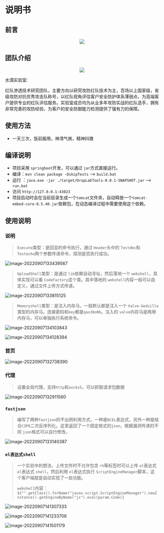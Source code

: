 # 说明书

## 前言

<center><img src="./vx_images/index2.png" ></center>

## 团队介绍

<center><img src="./vx_images/logo.jpg" ></center>
<p>水滴实验室:</p>
<p>红队渗透技术研究团队，主要方向以研究攻防红队技术为主，百场以上国家级，省级攻防对抗优秀攻击队称号，以红队视角评估客户安全防护体系薄弱点，为高端客户提供专业的红队评估服务。实验室成员均为从业多年攻防实战的红队选手，拥有非常完善的攻防经验，为客户的安全防御能力检测提供了强有力的保障。</p>

## 使用方法

* 一天三次，饭前服用，神清气爽，精神抖擞



## 编译说明

* 项目采用 `springboot`开发，可以通过 `jar`方式直接运行。
* 编译：`mvn clean package -DskipTests` --> `build.bat`
* 运行 ：`java.exe -jar ./target/DropLabTools-0.0.1-SNAPSHOT.jar` --> `run.bat`
* 访问 `http://127.0.0.1:43023`
* 项目启动时会在当前目录生成一个`tomcat`文件夹，自动释放一个`tomcat-embed-core-8.5.40.jar`依赖包，在动态编译过程中需要使用这个依赖。



## 使用说明

### 说明

> `Execute`类型：是回显的命令执行，通过 `Header`头中的 `Testdmc`和 `Testecho`两个参数传递命令，探测是否执行成功。

![image-20220907133439567](vx_images/image-20220907133439567.png)

> `UploadShell`类型：是通过 `lib`依赖自动寻址，然后落地一个 `webshell`，具体实现可以看 `CodeFactory`这个类。其中落地的 `webshell`内容一般可以自定义，通过文件上传方式传递。

![image-20220907133815125](vx_images/image-20220907133815125.png)

>`Memoryshell`类型：是注入内存马，一般默认都是注入一个 `Valve-Godzilla`类型的内存马。连接密码和`key`都是`qax36oNb`。注入的 `valve`内存马是两用内存马，可以单独执行系统命令。

![image-20220907134103843](vx_images/image-20220907134103843.png)

![image-20220907134128394](vx_images/image-20220907134128394.png)

### 首页

![image-20220907132738390](vx_images/image-20220907132738390.png)

### 代理

> 设置全局代理，支持`http`和`socks5`，可以抓取请求包数据

![image-20220907132911560](vx_images/image-20220907132911560.png)



### `fastjson`

> 编写了两种`fastjson`的不出网利用方式，一种是`BCEL`表达式，另外一种是结合`C3P0`二次反序列化。这里返回了一个固定格式的`json`，根据漏洞传递的不同 `json`格式可以自行修改。

![image-20220907133140387](vx_images/image-20220907133140387.png)

### `el表达式shell`

> 一个实验中的想法，上传文件时不允许包含 `<%`等标签时可以上传 `el`表达式 `el`表达式 `shell`，然后利用 `el`表达式执行 `ScriptEngineManager`脚本，这个客户端就是自动实现了一些功能。
>
> `webshell`内容：`${"".getClass().forName("javax.script.ScriptEngineManager").newInstance().getEngineByName("js").eval(param.Code)}`

![image-20220907141307333](vx_images/image-20220907141307333.png)

![image-20220907141233706](vx_images/image-20220907141233706.png)

![image-20220907141501179](vx_images/image-20220907141501179.png)
